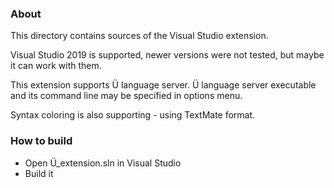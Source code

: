 ### About

This directory contains sources of the Visual Studio extension.

Visual Studio 2019 is supported, newer versions were not tested, but maybe it can work with them.

This extension supports Ü language server.
Ü language server executable and its command line may be specified in options menu.

Syntax coloring is also supporting - using TextMate format.


### How to build
* Open Ü_extension.sln in Visual Studio
* Build it
